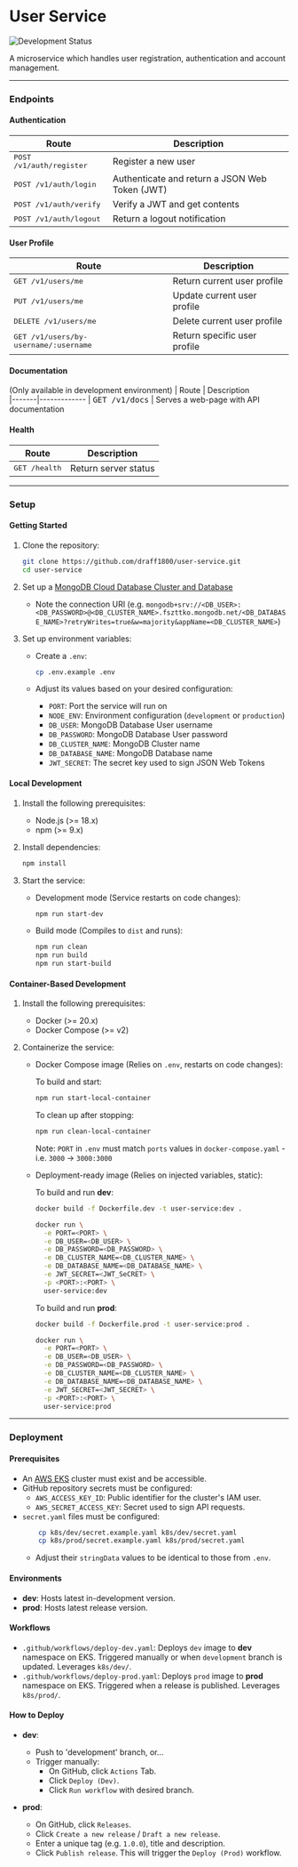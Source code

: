 # User Service
![Development Status](https://img.shields.io/badge/status-in%20development-yellow)

A microservice which handles user registration, authentication and account management.

---

### Endpoints
#### Authentication
| Route | Description                                          
|-------|-------------
| <kbd>POST /v1/auth/register</kbd> | Register a new user
| <kbd>POST /v1/auth/login</kbd> | Authenticate and return a JSON Web Token (JWT)
| <kbd>POST /v1/auth/verify</kbd> | Verify a JWT and get contents
| <kbd>POST /v1/auth/logout</kbd> | Return a logout notification

#### User Profile
| Route | Description                                          
|-------|-------------
| <kbd>GET /v1/users/me</kbd> | Return current user profile
| <kbd>PUT /v1/users/me</kbd> | Update current user profile
| <kbd>DELETE /v1/users/me</kbd> | Delete current user profile
| <kbd>GET /v1/users/by-username/:username</kbd> | Return specific user profile

#### Documentation
(Only available in development environment)
| Route | Description                                          
|-------|-------------
| <kbd>GET /v1/docs</kbd> | Serves a web-page with API documentation

#### Health
| Route | Description                                          
|-------|-------------
| <kbd>GET /health</kbd> | Return server status

---

### Setup

#### Getting Started
1. Clone the repository:

    ```bash
    git clone https://github.com/draff1800/user-service.git
    cd user-service
    ```

2. Set up a [MongoDB Cloud Database Cluster and Database](https://www.mongodb.com/products/platform/cloud)
    - Note the connection URI (e.g. `mongodb+srv://<DB_USER>:<DB_PASSWORD>@<DB_CLUSTER_NAME>.fszttko.mongodb.net/<DB_DATABASE_NAME>?retryWrites=true&w=majority&appName=<DB_CLUSTER_NAME>`)

3. Set up environment variables:
    - Create a `.env`:

      ```bash
      cp .env.example .env
      ```

    - Adjust its values based on your desired configuration:

      - `PORT`: Port the service will run on
      - `NODE_ENV`: Environment configuration (`development` or `production`)
      - `DB_USER`: MongoDB Database User username
      - `DB_PASSWORD`: MongoDB Database User password
      - `DB_CLUSTER_NAME`: MongoDB Cluster name
      - `DB_DATABASE_NAME`: MongoDB Database name
      - `JWT_SECRET`: The secret key used to sign JSON Web Tokens

#### Local Development
1. Install the following prerequisites:
    - Node.js (>= 18.x)
    - npm (>= 9.x)

2. Install dependencies:

    ```bash
    npm install
    ```

3. Start the service:
    - Development mode (Service restarts on code changes):

      ```bash
      npm run start-dev
      ```

    - Build mode (Compiles to `dist` and runs):

      ```bash
      npm run clean
      npm run build
      npm run start-build
      ```

#### Container-Based Development
1. Install the following prerequisites:
    - Docker (>= 20.x)
    - Docker Compose (>= v2)

2. Containerize the service:
    - Docker Compose image (Relies on `.env`, restarts on code changes):

      To build and start: 
      ```bash
      npm run start-local-container
      ```

      To clean up after stopping: 
      ```bash
      npm run clean-local-container
      ```

      Note: `PORT` in `.env` must match `ports` values in `docker-compose.yaml` - i.e. `3000` -> `3000:3000`

    - Deployment-ready image (Relies on injected variables, static):

      To build and run **dev**:
      ```bash
      docker build -f Dockerfile.dev -t user-service:dev .

      docker run \
        -e PORT=<PORT> \
        -e DB_USER=<DB_USER> \
        -e DB_PASSWORD=<DB_PASSWORD> \
        -e DB_CLUSTER_NAME=<DB_CLUSTER_NAME> \
        -e DB_DATABASE_NAME=<DB_DATABASE_NAME> \
        -e JWT_SECRET=<JWT_SeCRET> \
        -p <PORT>:<PORT> \
        user-service:dev
      ```

      To build and run **prod**:
      ```bash
      docker build -f Dockerfile.prod -t user-service:prod .

      docker run \
        -e PORT=<PORT> \
        -e DB_USER=<DB_USER> \
        -e DB_PASSWORD=<DB_PASSWORD> \
        -e DB_CLUSTER_NAME=<DB_CLUSTER_NAME> \
        -e DB_DATABASE_NAME=<DB_DATABASE_NAME> \
        -e JWT_SECRET=<JWT_SECRET> \
        -p <PORT>:<PORT> \
        user-service:prod
      ```

---

### Deployment
#### Prerequisites
- An [AWS EKS](https://aws.amazon.com/eks/) cluster must exist and be accessible.
- GitHub repository secrets must be configured:
  - `AWS_ACCESS_KEY_ID`: Public identifier for the cluster's IAM user.
  - `AWS_SECRET_ACCESS_KEY`: Secret used to sign API requests.
- `secret.yaml` files must be configured:
    ```bash
        cp k8s/dev/secret.example.yaml k8s/dev/secret.yaml
        cp k8s/prod/secret.example.yaml k8s/prod/secret.yaml
    ```
    - Adjust their `stringData` values to be identical to those from `.env`.

#### Environments
- **dev**: Hosts latest in-development version.
- **prod**: Hosts latest release version.

#### Workflows
- `.github/workflows/deploy-dev.yaml`: Deploys `dev` image to **dev** namespace on EKS. Triggered manually or when `development` branch is updated. Leverages `k8s/dev/`.
- `.github/workflows/deploy-prod.yaml`: Deploys `prod` image to **prod** namespace on EKS. Triggered when a release is published. Leverages `k8s/prod/`.

#### How to Deploy
- **dev**:
    - Push to 'development' branch, or...
    - Trigger manually:
        - On GitHub, click `Actions` Tab. 
        - Click `Deploy (Dev)`.
        - Click `Run workflow` with desired branch.

- **prod**:
    - On GitHub, click `Releases`.
    - Click `Create a new release` / `Draft a new release`.
    - Enter a unique tag (e.g. `1.0.0`), title and description.
    - Click `Publish release`. This will trigger the `Deploy (Prod)` workflow.
